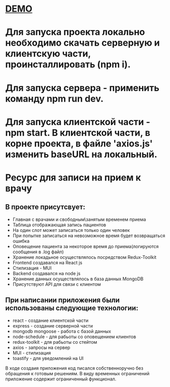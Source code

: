 # [DEMO](https://rustem-a-a.github.io/doctor-appointment-client/)

# Для запуска проекта локально необходимо скачать серверную и клиентскую части, проинсталлировать (npm i). 
# Для запуска сервера - применить команду npm run dev. 
# Для запуска клиентской части - npm start. В клиентской части, в корне проекта, в файле 'axios.js' изменить baseURL на локальный.


# Ресурс для записи на прием к врачу

## В проекте присутсвует:
- Главная с врачами и свободным\занятым временем приема
- Таблица отображающая запись пациентов
- На один слот может записаться только один человек
- При попытке записаться на невозможное время будет возвращаться ошибка
- Оповещение пациента за некоторое время до приема(логируются сообщения в .log файл)
- Хранение локадьное осуществлялось посредством Redux-Toolkit
- Frontend создавался на React js
- Стилизация - MUI
- Backend создавался на node js 
- Хранение данных осуществлялось в база данных MongoDB
- Присутствуют API для связи с клиентом

## При написании приложения были использованы следующие технологии:
- react - создание клиентской части
- express - создание серверной части
- mongodb mongoose - работа с базой данных
- node-schedule - для рабьоты со оповещением клиентов
- redux-toolkit - для рабьоты со стейтом
- axios - запросы на сервер
- MUI - стилизация
- toastify - для уведомлений на UI

В ходе создаия приложения код писался собственноручно без обращения к готовым решениям.
В виду временных ограничений приложение содержит ограниченный функционал.
